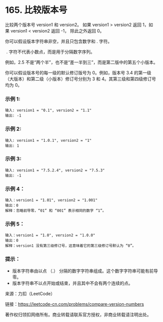 # 165. 比较版本号

比较两个版本号 version1 和 version2。
如果 version1 > version2 返回 1，如果 version1 < version2 返回 -1， 除此之外返回 0。

你可以假设版本字符串非空，并且只包含数字和 . 字符。

 . 字符不代表小数点，而是用于分隔数字序列。

例如，2.5 不是“两个半”，也不是“差一半到三”，而是第二版中的第五个小版本。

你可以假设版本号的每一级的默认修订版号为 0。例如，版本号 3.4 的第一级（大版本）和第二级（小版本）修订号分别为 3 和 4。其第三级和第四级修订号均为 0。
 

### 示例 1:

```
输入: version1 = "0.1", version2 = "1.1"
输出: -1
```

### 示例 2:
```
输入: version1 = "1.0.1", version2 = "1"
输出: 1
```

### 示例 3:

```
输入: version1 = "7.5.2.4", version2 = "7.5.3"
输出: -1
```

### 示例 4：

```
输入：version1 = "1.01", version2 = "1.001"
输出：0
解释：忽略前导零，“01” 和 “001” 表示相同的数字 “1”。
```

### 示例 5：

```
输入：version1 = "1.0", version2 = "1.0.0"
输出：0
解释：version1 没有第三级修订号，这意味着它的第三级修订号默认为 “0”。
```

### 提示：

- 版本字符串由以点 （.） 分隔的数字字符串组成。这个数字字符串可能有前导零。
- 版本字符串不以点开始或结束，并且其中不会有两个连续的点。

来源：力扣（LeetCode）

链接：https://leetcode-cn.com/problems/compare-version-numbers

著作权归领扣网络所有。商业转载请联系官方授权，非商业转载请注明出处。
